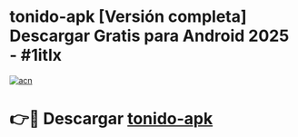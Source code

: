 # tonido-apk  [Versión completa] Descargar Gratis para Android 2025 - #1itlx

[![acn](https://github.com/user-attachments/assets/0f9c940e-d8b0-45ae-aac7-cd30a18b3e1c)](https://apps.freeplayer.one?title=tonido-apk&ref=9F)

# 👉🔴 Descargar [tonido-apk](https://apps.freeplayer.one?title=tonido-apk&ref=9F)